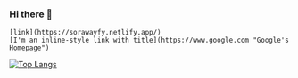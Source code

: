 ### Hi there 👋
    [link](https://sorawayfy.netlify.app/)
    [I'm an inline-style link with title](https://www.google.com "Google's Homepage")
  [![Top Langs](https://github-readme-stats.vercel.app/api/top-langs/?username=sorawayfy&layout=compact)](https://github.com/anuraghazra/github-readme-stats)
<!--
**sorawayfy/sorawayfy** is a ✨ _special_ ✨ repository because its `README.md` (this file) appears on your GitHub profile.

Here are some ideas to get you started:

- 🔭 I’m currently working on ...
- 🌱 I’m currently learning ...
- 👯 I’m looking to collaborate on ...
- 🤔 I’m looking for help with ...
- 💬 Ask me about ...
- 📫 How to reach me: ...
- 😄 Pronouns: ...
- ⚡ Fun fact: ...
-->
